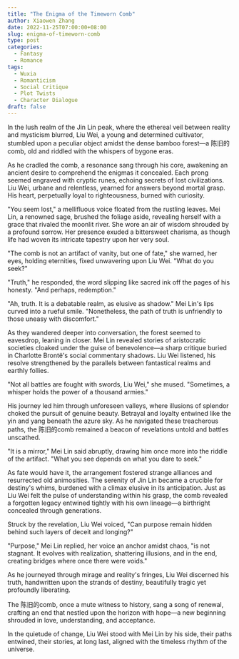 ```yaml
---
title: "The Enigma of the Timeworn Comb"
author: Xiaowen Zhang
date: 2022-11-25T07:00:00+08:00
slug: enigma-of-timeworn-comb
type: post
categories:
  - Fantasy
  - Romance
tags:
  - Wuxia
  - Romanticism
  - Social Critique
  - Plot Twists
  - Character Dialogue
draft: false
---
```


In the lush realm of the Jin Lin peak, where the ethereal veil between reality and mysticism blurred, Liu Wei, a young and determined cultivator, stumbled upon a peculiar object amidst the dense bamboo forest—a 陈旧的comb, old and riddled with the whispers of bygone eras.

As he cradled the comb, a resonance sang through his core, awakening an ancient desire to comprehend the enigmas it concealed. Each prong seemed engraved with cryptic runes, echoing secrets of lost civilizations. Liu Wei, urbane and relentless, yearned for answers beyond mortal grasp. His heart, perpetually loyal to righteousness, burned with curiosity.

"You seem lost," a mellifluous voice floated from the rustling leaves. Mei Lin, a renowned sage, brushed the foliage aside, revealing herself with a grace that rivaled the moonlit river. She wore an air of wisdom shrouded by a profound sorrow. Her presence exuded a bittersweet charisma, as though life had woven its intricate tapestry upon her very soul. 

"The comb is not an artifact of vanity, but one of fate," she warned, her eyes, holding eternities, fixed unwavering upon Liu Wei. "What do you seek?"

"Truth," he responded, the word slipping like sacred ink off the pages of his honesty. "And perhaps, redemption."

"Ah, truth. It is a debatable realm, as elusive as shadow." Mei Lin's lips curved into a rueful smile. "Nonetheless, the path of truth is unfriendly to those uneasy with discomfort."

As they wandered deeper into conversation, the forest seemed to eavesdrop, leaning in closer. Mei Lin revealed stories of aristocratic societies cloaked under the guise of benevolence—a sharp critique buried in Charlotte Brontë's social commentary shadows. Liu Wei listened, his resolve strengthened by the parallels between fantastical realms and earthly follies.

"Not all battles are fought with swords, Liu Wei," she mused. "Sometimes, a whisper holds the power of a thousand armies."

His journey led him through unforeseen valleys, where illusions of splendor choked the pursuit of genuine beauty. Betrayal and loyalty entwined like the yin and yang beneath the azure sky. As he navigated these treacherous paths, the 陈旧的comb remained a beacon of revelations untold and battles unscathed.

"It is a mirror," Mei Lin said abruptly, drawing him once more into the riddle of the artifact. "What you see depends on what you dare to seek."

As fate would have it, the arrangement fostered strange alliances and resurrected old animosities. The serenity of Jin Lin became a crucible for destiny's whims, burdened with a climax elusive in its anticipation. Just as Liu Wei felt the pulse of understanding within his grasp, the comb revealed a forgotten legacy entwined tightly with his own lineage—a birthright concealed through generations.

Struck by the revelation, Liu Wei voiced, "Can purpose remain hidden behind such layers of deceit and longing?"

"Purpose," Mei Lin replied, her voice an anchor amidst chaos, "is not stagnant. It evolves with realization, shattering illusions, and in the end, creating bridges where once there were voids."

As he journeyed through mirage and reality's fringes, Liu Wei discerned his truth, handwritten upon the strands of destiny, beautifully tragic yet profoundly liberating.

The 陈旧的comb, once a mute witness to history, sang a song of renewal, crafting an end that nestled upon the horizon with hope—a new beginning shrouded in love, understanding, and acceptance.

In the quietude of change, Liu Wei stood with Mei Lin by his side, their paths entwined, their stories, at long last, aligned with the timeless rhythm of the universe.